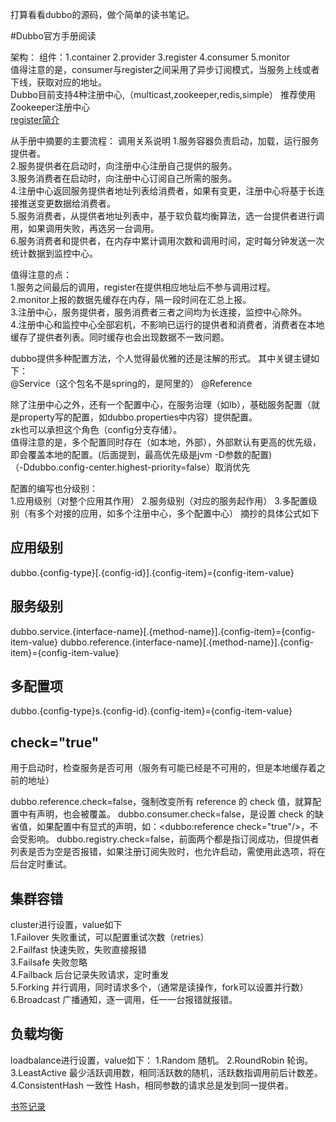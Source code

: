 打算看看dubbo的源码，做个简单的读书笔记。

#Dubbo官方手册阅读

架构：
组件：1.container 2.provider 3.register 4.consumer 5.monitor  
值得注意的是，consumer与register之间采用了异步订阅模式，当服务上线或者下线，获取对应的地址。  
Dubbo目前支持4种注册中心,（multicast,zookeeper,redis,simple） 推荐使用Zookeeper注册中心  
[register简介](https://www.cnblogs.com/duanxz/p/3772765.html)  

从手册中摘要的主要流程：
调用关系说明
1.服务容器负责启动，加载，运行服务提供者。  
2.服务提供者在启动时，向注册中心注册自己提供的服务。  
3.服务消费者在启动时，向注册中心订阅自己所需的服务。  
4.注册中心返回服务提供者地址列表给消费者，如果有变更，注册中心将基于长连接推送变更数据给消费者。  
5.服务消费者，从提供者地址列表中，基于软负载均衡算法，选一台提供者进行调用，如果调用失败，再选另一台调用。  
6.服务消费者和提供者，在内存中累计调用次数和调用时间，定时每分钟发送一次统计数据到监控中心。  

值得注意的点：  
1.服务之间最后的调用，register在提供相应地址后不参与调用过程。  
2.monitor上报的数据先缓存在内存，隔一段时间在汇总上报。  
3.注册中心，服务提供者，服务消费者三者之间均为长连接，监控中心除外。  
4.注册中心和监控中心全部宕机，不影响已运行的提供者和消费者，消费者在本地缓存了提供者列表。同时缓存也会出现数据不一致问题。  

dubbo提供多种配置方法，个人觉得最优雅的还是注解的形式。
其中关键主键如下：  
@Service（这个包名不是spring的，是阿里的）
@Reference

除了注册中心之外，还有一个配置中心，在服务治理（如lb），基础服务配置（就是property写的配置，如dubbo.properties中内容）提供配置。  
zk也可以承担这个角色（config分支存储）。  
值得注意的是，多个配置同时存在（如本地，外部），外部默认有更高的优先级，即会覆盖本地的配置。(后面提到，最高优先级是jvm -D参数的配置)  
（-Ddubbo.config-center.highest-priority=false）取消优先  

配置的编写也分级别：  
1.应用级别（对整个应用其作用）
2.服务级别（对应的服务起作用）
3.多配置级别（有多个对接的应用，如多个注册中心，多个配置中心）
摘抄的具体公式如下
## 应用级别
dubbo.{config-type}[.{config-id}].{config-item}={config-item-value}
## 服务级别
dubbo.service.{interface-name}[.{method-name}].{config-item}={config-item-value}
dubbo.reference.{interface-name}[.{method-name}].{config-item}={config-item-value}
## 多配置项
dubbo.{config-type}s.{config-id}.{config-item}={config-item-value}

## check="true"
用于启动时，检查服务是否可用（服务有可能已经是不可用的，但是本地缓存着之前的地址）

dubbo.reference.check=false，强制改变所有 reference 的 check 值，就算配置中有声明，也会被覆盖。
dubbo.consumer.check=false，是设置 check 的缺省值，如果配置中有显式的声明，如：<dubbo:reference check="true"/>，不会受影响。
dubbo.registry.check=false，前面两个都是指订阅成功，但提供者列表是否为空是否报错，如果注册订阅失败时，也允许启动，需使用此选项，将在后台定时重试。

## 集群容错
cluster进行设置，value如下  
1.Failover 失败重试，可以配置重试次数（retries）  
2.Failfast 快速失败，失败直接报错  
3.Failsafe 失败忽略  
4.Failback 后台记录失败请求，定时重发  
5.Forking 并行调用，同时请求多个，（通常是读操作，fork可以设置并行数）  
6.Broadcast 广播通知，逐一调用，任一一台报错就报错。  

## 负载均衡
loadbalance进行设置，value如下：
1.Random 随机。
2.RoundRobin  轮询。
3.LeastActive  最少活跃调用数，相同活跃数的随机，活跃数指调用前后计数差。  
4.ConsistentHash 一致性 Hash，相同参数的请求总是发到同一提供者。  

[书签记录](http://dubbo.apache.org/zh-cn/docs/user/demos/subscribe-only.html)
